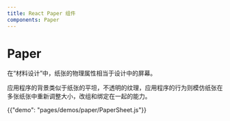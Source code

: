 ```yaml
---
title: React Paper 组件
components: Paper
---
```

# Paper

<p class="description">在“材料设计”中，纸张的物理属性相当于设计中的屏幕。 </p>

应用程序的背景类似于纸张的平坦，不透明的纹理，应用程序的行为则模仿纸张在多张纸张中重新调整大小，改组和绑定在一起的能力。

{{"demo": "pages/demos/paper/PaperSheet.js"}}